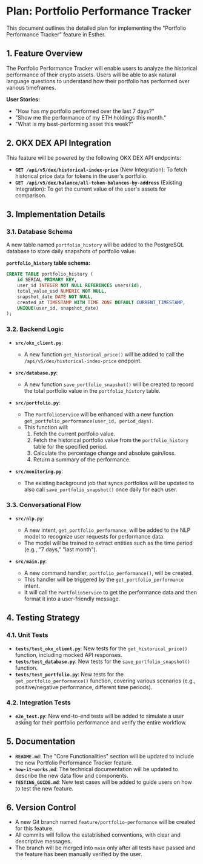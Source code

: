 # Plan: Portfolio Performance Tracker

This document outlines the detailed plan for implementing the "Portfolio Performance Tracker" feature in Esther.

## 1. Feature Overview

The Portfolio Performance Tracker will enable users to analyze the historical performance of their crypto assets. Users will be able to ask natural language questions to understand how their portfolio has performed over various timeframes.

**User Stories:**
- "How has my portfolio performed over the last 7 days?"
- "Show me the performance of my ETH holdings this month."
- "What is my best-performing asset this week?"

## 2. OKX DEX API Integration

This feature will be powered by the following OKX DEX API endpoints:

- **`GET /api/v5/dex/historical-index-price`** (New Integration): To fetch historical price data for tokens in the user's portfolio.
- **`GET /api/v5/dex/balance/all-token-balances-by-address`** (Existing Integration): To get the current value of the user's assets for comparison.

## 3. Implementation Details

### 3.1. Database Schema

A new table named `portfolio_history` will be added to the PostgreSQL database to store daily snapshots of portfolio value.

**`portfolio_history` table schema:**
```sql
CREATE TABLE portfolio_history (
    id SERIAL PRIMARY KEY,
    user_id INTEGER NOT NULL REFERENCES users(id),
    total_value_usd NUMERIC NOT NULL,
    snapshot_date DATE NOT NULL,
    created_at TIMESTAMP WITH TIME ZONE DEFAULT CURRENT_TIMESTAMP,
    UNIQUE(user_id, snapshot_date)
);
```

### 3.2. Backend Logic

- **`src/okx_client.py`**:
    - A new function `get_historical_price()` will be added to call the `/api/v5/dex/historical-index-price` endpoint.

- **`src/database.py`**:
    - A new function `save_portfolio_snapshot()` will be created to record the total portfolio value in the `portfolio_history` table.

- **`src/portfolio.py`**:
    - The `PortfolioService` will be enhanced with a new function `get_portfolio_performance(user_id, period_days)`.
    - This function will:
        1. Fetch the current portfolio value.
        2. Fetch the historical portfolio value from the `portfolio_history` table for the specified period.
        3. Calculate the percentage change and absolute gain/loss.
        4. Return a summary of the performance.

- **`src/monitoring.py`**:
    - The existing background job that syncs portfolios will be updated to also call `save_portfolio_snapshot()` once daily for each user.

### 3.3. Conversational Flow

- **`src/nlp.py`**:
    - A new intent, `get_portfolio_performance`, will be added to the NLP model to recognize user requests for performance data.
    - The model will be trained to extract entities such as the time period (e.g., "7 days," "last month").

- **`src/main.py`**:
    - A new command handler, `portfolio_performance()`, will be created.
    - This handler will be triggered by the `get_portfolio_performance` intent.
    - It will call the `PortfolioService` to get the performance data and then format it into a user-friendly message.

## 4. Testing Strategy

### 4.1. Unit Tests

- **`tests/test_okx_client.py`**: New tests for the `get_historical_price()` function, including mocked API responses.
- **`tests/test_database.py`**: New tests for the `save_portfolio_snapshot()` function.
- **`tests/test_portfolio.py`**: New tests for the `get_portfolio_performance()` function, covering various scenarios (e.g., positive/negative performance, different time periods).

### 4.2. Integration Tests

- **`e2e_test.py`**: New end-to-end tests will be added to simulate a user asking for their portfolio performance and verify the entire workflow.

## 5. Documentation

- **`README.md`**: The "Core Functionalities" section will be updated to include the new Portfolio Performance Tracker feature.
- **`how-it-works.md`**: The technical documentation will be updated to describe the new data flow and components.
- **`TESTING_GUIDE.md`**: New test cases will be added to guide users on how to test the new feature.

## 6. Version Control

- A new Git branch named `feature/portfolio-performance` will be created for this feature.
- All commits will follow the established conventions, with clear and descriptive messages.
- The branch will be merged into `main` only after all tests have passed and the feature has been manually verified by the user.
